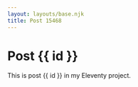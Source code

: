 ```yaml
---
layout: layouts/base.njk
title: Post 15468
---
```


# Post {{ id }}

This is post {{ id }} in my Eleventy project.
